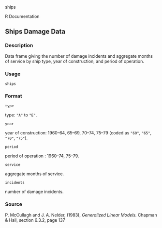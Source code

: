 ships

R Documentation

##  Ships Damage Data

### Description

Data frame giving the number of damage incidents and aggregate months of
service by ship type, year of construction, and period of operation.

### Usage

    
    ships

### Format

`type`

type: `"A"` to `"E"`.

`year`

year of construction: 1960–64, 65–69, 70–74, 75–79 (coded as `"60"`, `"65"`,
`"70"`, `"75"`).

`period`

period of operation : 1960–74, 75–79.

`service`

aggregate months of service.

`incidents`

number of damage incidents.

### Source

P. McCullagh and J. A. Nelder, (1983), _Generalized Linear Models._ Chapman &
Hall, section 6.3.2, page 137

